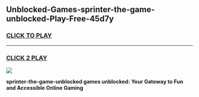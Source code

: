 
## Unblocked-Games-sprinter-the-game-unblocked-Play-Free-45d7y
<h3>
<a href="https://premium76.site?title=sprinter-the-game-unblocked&ref=21A">CLICK TO PLAY</a></h3>
<hr>

<h3>
<a href="https://premium76.site?title=sprinter-the-game-unblocked&ref=21A">CLICK 2 PLAY</a>
  
</h3>

<a href="https://premium76.site?title=sprinter-the-game-unblocked&ref=21A"><img src="https://clearcache.store/games.png"></a>


**sprinter-the-game-unblocked games unblocked: Your Gateway to Fun and Accessible Online Gaming**

